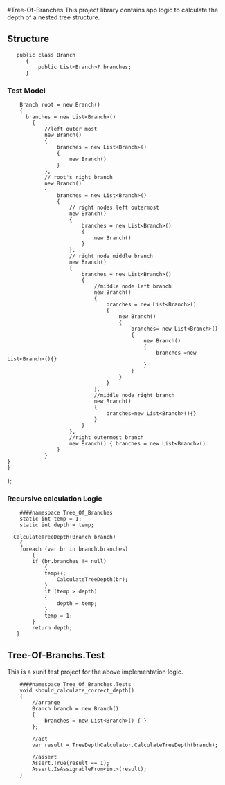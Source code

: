#Tree-Of-Branches
   This project library contains app logic to calculate the depth of a nested tree structure. 
## Structure
       public class Branch
          {
              public List<Branch>? branches;
          }
### Test Model
        Branch root = new Branch()
        {
          branches = new List<Branch>()
            {
                //left outer most
                new Branch()
                {
                    branches = new List<Branch>()
                    {
                        new Branch()
                    }
                },
                // root's right branch
                new Branch()
                {
                    branches = new List<Branch>()
                    {
                        // right nodes left outermost
                        new Branch()
                        {
                            branches = new List<Branch>()
                            {
                                new Branch()
                            }
                        },
                        // right node middle branch
                        new Branch()
                        {
                            branches = new List<Branch>()
                            {
                                //middle node left branch
                                new Branch()
                                {
                                    branches = new List<Branch>()
                                    {
                                        new Branch()
                                        {
                                            branches= new List<Branch>()
                                            {
                                                new Branch()
                                                {
                                                    branches =new List<Branch>(){}
                                                }
                                            }
                                        }
                                    }
                                },
                                //middle node right branch
                                new Branch()
                                {
                                    branches=new List<Branch>(){}
                                }
                            }
                        },
                        //right outermost branch
                        new Branch() { branches = new List<Branch>()
                    }
                }
    }
    }
};
 ### Recursive calculation Logic 
        ####namespace Tree_Of_Branches
        static int temp = 1;
        static int depth = temp;

      CalculateTreeDepth(Branch branch)
        {
        foreach (var br in branch.branches)
            {
            if (br.branches != null)
                {
                temp++;
                    CalculateTreeDepth(br);
                }
                if (temp > depth)
                {
                    depth = temp;
                }
                temp = 1;
            }
            return depth;
       }
 ## Tree-Of-Branchs.Test
 This is a xunit test project for the above implementation logic.
        
        ####namespace Tree_Of_Branches.Tests
        void should_calculate_correct_depth()
        {
            //arrange
            Branch branch = new Branch()
            {
                branches = new List<Branch>() { }
            };

            //act
            var result = TreeDepthCalculator.CalculateTreeDepth(branch);

            //assert
            Assert.True(result == 1);
            Assert.IsAssignableFrom<int>(result);
        }
   
